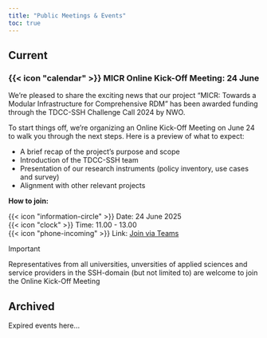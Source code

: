 ```yaml
---
title: "Public Meetings & Events"
toc: true
---
```


## Current 

### {{< icon "calendar" >}} **MICR Online Kick-Off Meeting: 24 June**

We’re pleased to share the exciting news that our project “MICR: Towards a Modular Infrastructure for Comprehensive RDM” has been awarded funding through the TDCC-SSH Challenge Call 2024 by NWO. 

To start things off, we’re organizing an Online Kick-Off Meeting on June 24 to walk you through the next steps. Here is a preview of what to expect: 

* A brief recap of the project’s purpose and scope 
* Introduction of the TDCC-SSH team
* Presentation of our research instruments (policy inventory, use cases and survey) 
* Alignment with other relevant projects

**How to join:**

{{< icon "information-circle" >}} Date: 24 June 2025 <br>
{{< icon "clock" >}} Time: 11.00 - 13.00 <br>
{{< icon "phone-incoming" >}} Link: <a href="https://teams.microsoft.com/l/meetup-join/19%3ameeting_MWJiNmU0NGYtODJjYi00NDc5LTk3NTEtZDdiZjIyMThhZjhh%40thread.v2/0?context=%7b%22Tid%22%3a%22a0f1cacd-618c-4403-b945-76fb3d6874e5%22%2c%22Oid%22%3a%2280d986c5-6780-4ccd-955e-7a0bf3f08e5a%22%7d">Join via Teams</a>

>[!IMPORTANT]
>Representatives from all universities, unversities of applied sciences and service providers in the SSH-domain (but not limited to) are welcome to join the Online Kick-Off Meeting 

## Archived
Expired events here...
